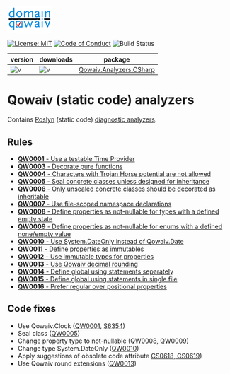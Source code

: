 ![Qowaiv](https://github.com/Qowaiv/qowaiv-analyzers/blob/main/design/qowaiv-header.png)

[![License: MIT](https://img.shields.io/badge/License-MIT-blue.svg)](https://opensource.org/licenses/MIT)
[![Code of Conduct](https://img.shields.io/badge/%E2%9D%A4-code%20of%20conduct-blue.svg?style=flat)](https://github.com/Qowaiv/qowaiv-analyzers/blob/main/CODE_OF_CONDUCT.md)
![Build Status](https://github.com/Qowaiv/qowaiv-analyzers/workflows/Build%20%26%20Test/badge.svg?branch=main)

| version                                                              | downloads                                                   | package                                                                          |
|----------------------------------------------------------------------|-------------------------------------------------------------|----------------------------------------------------------------------------------|
|![v](https://img.shields.io/nuget/v/Qowaiv.Analyzers.CSharp?color=18C)|![v](https://img.shields.io/nuget/dt/Qowaiv.Analyzers.CSharp)|[Qowaiv.Analyzers.CSharp](https://www.nuget.org/packages/Qowaiv.Analyzers.CSharp/)|

# Qowaiv (static code) analyzers
Contains [Roslyn](https://docs.microsoft.com/en-us/dotnet/csharp/roslyn-sdk/)
(static code) [diagnostic analyzers](https://docs.microsoft.com/en-us/dotnet/api/microsoft.codeanalysis.diagnostics.diagnosticanalyzer).

## Rules
* [**QW0001** - Use a testable Time Provider](rules/QW0001.md)
* [**QW0003** - Decorate pure functions](rules/QW0003.md)
* [**QW0004** - Characters with Trojan Horse potential are not allowed](rules/QW0004.md)
* [**QW0005** - Seal concrete classes unless designed for inheritance](rules/QW0005.md)
* [**QW0006** - Only unsealed concrete classes should be decorated as inheritable](rules/QW0006.md)
* [**QW0007** - Use file-scoped namespace declarations](rules/QW0007.md)
* [**QW0008** - Define properties as not-nullable for types with a defined empty state](rules/QW0008.md)
* [**QW0009** - Define properties as not-nullable for enums with a defined none/empty value](rules/QW0009.md)
* [**QW0010** - Use System.DateOnly instead of Qowaiv.Date](rules/QW0010.md)
* [**QW0011** - Define properties as immutables](rules/QW0011.md)
* [**QW0012** - Use immutable types for properties](rules/QW0012.md)
* [**QW0013** - Use Qowaiv decimal rounding](rules/QW0013.md)
* [**QW0014** - Define global using statements separately](rules/QW0014.md)
* [**QW0015** - Define global using statements in single file](rules/QW0015.md)
* [**QW0016** - Prefer regular over positional properties](rules/QW0016.md)

## Code fixes
* Use Qowaiv.Clock ([QW0001](rules/QW0001.md), [S6354](https://rules.sonarsource.com/csharp/RSPEC-6354))
* Seal class ([QW0005](rules/QW0005.md))
* Change property type to not-nullable ([QW0008](rules/QW0008.md), [QW0009](rules/QW0009.md))
* Change type System.DateOnly ([QW0010](rules/QW0010.md))
* Apply suggestions of obsolete code attribute [CS0618, CS0619](rules/ObsoleteCode.md))
* Use Qowaiv round extensions ([QW0013](rules/QW0013.md))
